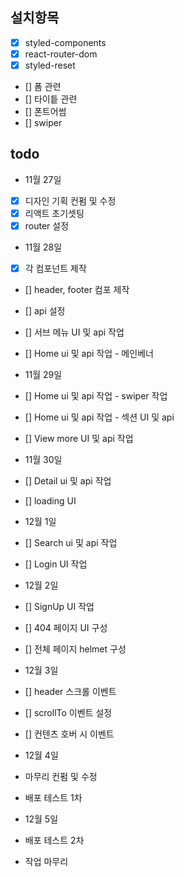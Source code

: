 ## 설치항목

- [x] styled-components
- [x] react-router-dom
- [x] styled-reset
- [] 폼 관련
- [] 타이틑 관련
- [] 폰트어썸
- [] swiper

## todo

- 11월 27일
- [x] 디자인 기획 컨펌 및 수정
- [x] 리액트 초기셋팅
- [x] router 설정

- 11월 28일
- [x] 각 컴포넌트 제작
- [] header, footer 컴포 제작
- [] api 설정
- [] 서브 메뉴 UI 및 api 작업
- [] Home ui 및 api 작업 - 메인베너

- 11월 29일
- [] Home ui 및 api 작업 - swiper 작업
- [] Home ui 및 api 작업 - 섹션 UI 및 api
- [] View more UI 및 api 작업

- 11월 30일
- [] Detail ui 및 api 작업
- [] loading UI

- 12월 1일
- [] Search ui 및 api 작업
- [] Login UI 작업

- 12월 2일
- [] SignUp UI 작업
- [] 404 페이지 UI 구성
- [] 전체 페이지 helmet 구성

- 12월 3일
- [] header 스크롤 이벤트
- [] scrollTo 이벤트 설정
- [] 컨텐츠 호버 시 이벤트

- 12월 4일
- 마무리 컨펌 및 수정
- 배포 테스트 1차

- 12월 5일
- 배포 테스트 2차
- 작업 마무리
